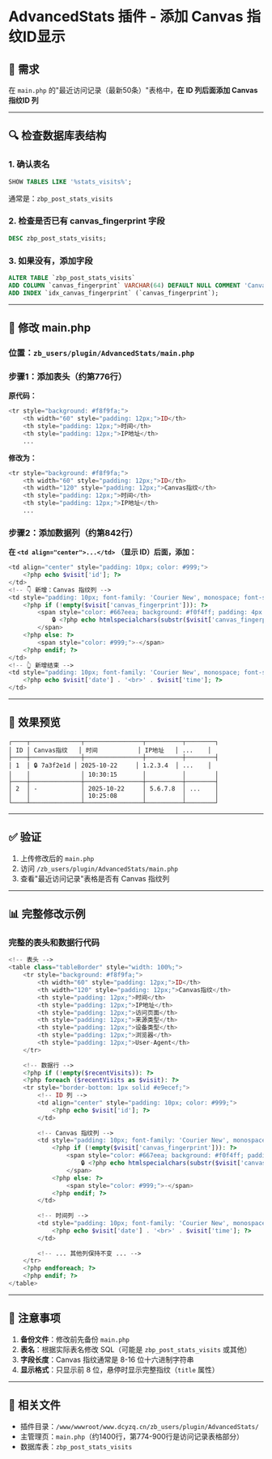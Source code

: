 # AdvancedStats 插件 - 添加 Canvas 指纹ID显示

## 📌 需求
在 `main.php` 的"最近访问记录（最新50条）"表格中，**在 ID 列后面添加 Canvas 指纹ID 列**

---

## 🔍 检查数据库表结构

### 1. 确认表名
```sql
SHOW TABLES LIKE '%stats_visits%';
```
通常是：`zbp_post_stats_visits`

### 2. 检查是否已有 canvas_fingerprint 字段
```sql
DESC zbp_post_stats_visits;
```

### 3. 如果没有，添加字段
```sql
ALTER TABLE `zbp_post_stats_visits` 
ADD COLUMN `canvas_fingerprint` VARCHAR(64) DEFAULT NULL COMMENT 'Canvas指纹ID' AFTER `visitor_id`,
ADD INDEX `idx_canvas_fingerprint` (`canvas_fingerprint`);
```

---

## 📝 修改 main.php

### 位置：`zb_users/plugin/AdvancedStats/main.php`

### 步骤1：添加表头（约第776行）

**原代码：**
```php
<tr style="background: #f8f9fa;">
    <th width="60" style="padding: 12px;">ID</th>
    <th style="padding: 12px;">时间</th>
    <th style="padding: 12px;">IP地址</th>
    ...
```

**修改为：**
```php
<tr style="background: #f8f9fa;">
    <th width="60" style="padding: 12px;">ID</th>
    <th width="120" style="padding: 12px;">Canvas指纹</th>
    <th style="padding: 12px;">时间</th>
    <th style="padding: 12px;">IP地址</th>
    ...
```

### 步骤2：添加数据列（约第842行）

**在 `<td align="center">...</td>` （显示 ID）后面，添加：**

```php
<td align="center" style="padding: 10px; color: #999;">
    <?php echo $visit['id']; ?>
</td>
<!-- 👇 新增：Canvas 指纹列 -->
<td style="padding: 10px; font-family: 'Courier New', monospace; font-size: 11px;">
    <?php if (!empty($visit['canvas_fingerprint'])): ?>
        <span style="color: #667eea; background: #f0f4ff; padding: 4px 8px; border-radius: 4px; display: inline-block;">
            🔒 <?php echo htmlspecialchars(substr($visit['canvas_fingerprint'], 0, 8)); ?>
        </span>
    <?php else: ?>
        <span style="color: #999;">-</span>
    <?php endif; ?>
</td>
<!-- 👆 新增结束 -->
<td style="padding: 10px; font-family: 'Courier New', monospace; font-size: 12px;">
    <?php echo $visit['date'] . '<br>' . $visit['time']; ?>
</td>
```

---

## 🎨 效果预览

```
┌────┬──────────────┬────────────────┬──────────┬────────┐
│ ID │ Canvas指纹   │ 时间           │ IP地址   │ ...    │
├────┼──────────────┼────────────────┼──────────┼────────┤
│ 1  │ 🔒 7a3f2e1d │ 2025-10-22     │ 1.2.3.4  │ ...    │
│    │              │ 10:30:15       │          │        │
├────┼──────────────┼────────────────┼──────────┼────────┤
│ 2  │ -            │ 2025-10-22     │ 5.6.7.8  │ ...    │
│    │              │ 10:25:08       │          │        │
└────┴──────────────┴────────────────┴──────────┴────────┘
```

---

## ✅ 验证

1. 上传修改后的 `main.php`
2. 访问 `/zb_users/plugin/AdvancedStats/main.php`
3. 查看"最近访问记录"表格是否有 Canvas 指纹列

---

## 📊 完整修改示例

### 完整的表头和数据行代码

```php
<!-- 表头 -->
<table class="tableBorder" style="width: 100%;">
    <tr style="background: #f8f9fa;">
        <th width="60" style="padding: 12px;">ID</th>
        <th width="120" style="padding: 12px;">Canvas指纹</th>
        <th style="padding: 12px;">时间</th>
        <th style="padding: 12px;">IP地址</th>
        <th style="padding: 12px;">访问页面</th>
        <th style="padding: 12px;">来源类型</th>
        <th style="padding: 12px;">设备类型</th>
        <th style="padding: 12px;">浏览器</th>
        <th style="padding: 12px;">User-Agent</th>
    </tr>
    
    <!-- 数据行 -->
    <?php if (!empty($recentVisits)): ?>
    <?php foreach ($recentVisits as $visit): ?>
    <tr style="border-bottom: 1px solid #e9ecef;">
        <!-- ID 列 -->
        <td align="center" style="padding: 10px; color: #999;">
            <?php echo $visit['id']; ?>
        </td>
        
        <!-- Canvas 指纹列 -->
        <td style="padding: 10px; font-family: 'Courier New', monospace; font-size: 11px;">
            <?php if (!empty($visit['canvas_fingerprint'])): ?>
                <span style="color: #667eea; background: #f0f4ff; padding: 4px 8px; border-radius: 4px; display: inline-block;" title="完整指纹: <?php echo htmlspecialchars($visit['canvas_fingerprint']); ?>">
                    🔒 <?php echo htmlspecialchars(substr($visit['canvas_fingerprint'], 0, 8)); ?>
                </span>
            <?php else: ?>
                <span style="color: #999;">-</span>
            <?php endif; ?>
        </td>
        
        <!-- 时间列 -->
        <td style="padding: 10px; font-family: 'Courier New', monospace; font-size: 12px;">
            <?php echo $visit['date'] . '<br>' . $visit['time']; ?>
        </td>
        
        <!-- ... 其他列保持不变 ... -->
    </tr>
    <?php endforeach; ?>
    <?php endif; ?>
</table>
```

---

## 🔧 注意事项

1. **备份文件**：修改前先备份 `main.php`
2. **表名**：根据实际表名修改 SQL（可能是 `zbp_post_stats_visits` 或其他）
3. **字段长度**：Canvas 指纹通常是 8-16 位十六进制字符串
4. **显示格式**：只显示前 8 位，悬停时显示完整指纹（`title` 属性）

---

## 📌 相关文件

- 插件目录：`/www/wwwroot/www.dcyzq.cn/zb_users/plugin/AdvancedStats/`
- 主管理页：`main.php`（约1400行，第774-900行是访问记录表格部分）
- 数据库表：`zbp_post_stats_visits`

